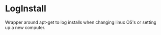 # LogInstall
Wrapper around apt-get to log installs when changing linux OS's or setting up a new computer.
